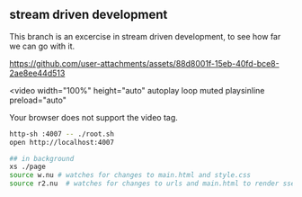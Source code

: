 ## stream driven development

This branch is an excercise in stream driven development,
to see how far we can go with it.

https://github.com/user-attachments/assets/88d8001f-15eb-40fd-bce8-2ae8ee44d513


<video 
  width="100%" 
  height="auto" 
  autoplay 
  loop 
  muted 
  playsinline 
  preload="auto"
>
  <source src="https://github.com/user-attachments/assets/88d8001f-15eb-40fd-bce8-2ae8ee44d513">
  Your browser does not support the video tag.
</video>


```sh
http-sh :4007 -- ./root.sh
open http://localhost:4007

## in background
xs ./page
source w.nu # watches for changes to main.html and style.css
source r2.nu  # watches for changes to urls and main.html to render sse/main
```
